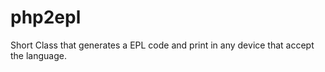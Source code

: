 # php2epl
Short Class that generates a EPL code  and print in any device that accept the language. 
